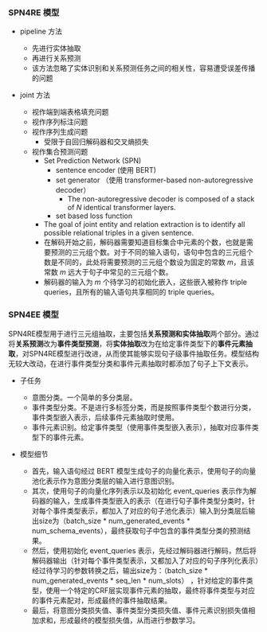 ### SPN4RE 模型

- pipeline 方法

  - 先进行实体抽取
  - 再进行关系预测
  - 该方法忽略了实体识别和关系预测任务之间的相关性，容易遭受误差传播的问题

- joint 方法

  - 视作端到端表格填充问题
  - 视作序列标注问题
  - 视作序列生成问题 
    - 受限于自回归解码器和交叉熵损失
  - 视作集合预测问题
    - Set Prediction Network (SPN)
      - sentence encoder (使用 BERT)
      - set generator （使用 transformer-based non-autoregressive decoder）
        - The non-autoregressive decoder is composed of a stack of *N* identical transformer layers.
      - set based loss function 
    - The goal of joint entity and relation extraction is to identify all possible relational triples in a given sentence.
    - 在解码开始之前，解码器需要知道目标集合中元素的个数，也就是需要预测的三元组个数。对于不同的输入语句，语句中包含的三元组个数是不同的，此处将需要预测的三元组个数设为固定的常数 *m*，且该常数 *m* 远大于句子中常见的三元组个数。
    - 解码器的输入为 *m* 个待学习的初始化嵌入，这些嵌入被称作 triple queries，且所有的输入语句共享相同的  triple queries。

  

### SPN4EE 模型

SPN4RE模型用于进行三元组抽取，主要包括**关系预测和实体抽取**两个部分。通过将**关系预测**改为**事件类型预测**，将**实体抽取**改为在给定事件类型下的**事件元素抽取**，对SPN4RE模型进行改进，从而使其能够实现句子级事件抽取任务。模型结构无较大改动，在进行事件类型分类和事件元素抽取时都添加了句子上下文表示。

- 子任务

  - 意图分类。一个简单的多分类层。
  - 事件类型分类。不是进行多标签分类，而是按照事件类型个数进行分类，事件类型嵌入表示，后续事件元素抽取时使用。
  - 事件元素识别。给定事件类型（使用事件类型嵌入表示），抽取对应事件类型下的事件元素。

- 模型细节

  - 首先，输入语句经过 BERT 模型生成句子的向量化表示，使用句子的向量池化表示作为意图分类层的输入进行意图识别。
  - 其次，使用句子的向量化序列表示以及初始化 event_queries 表示作为解码器的输入，生成事件类型嵌入的表示（在进行句子事件类型分类时，针对每个事件类型表示，都加入了对应的句子池化表示）输入到分类层后输出size为（batch_size * num_generated_events * num_schema_events），最终获取句子中包含的事件类型分类的预测结果。
  - 然后，使用初始化 event_queries 表示，先经过解码器进行解码，然后将解码器输出（针对每个事件类型表示，又都加入了对应的句子序列化表示）经过待学习的参数转换之后，输出size为：（batch_size * num_generated_events * seq_len * num_slots） ，针对给定的事件类型，使用一个特定的CRF层实现事件元素的抽取，最终将事件类型与对应的事件元素配对，形成最终的事件抽取结果。
  - 最后，将意图分类损失值、事件类型分类损失值、事件元素识别损失值相加求和，形成最终的模型损失值，从而进行参数学习。

  

